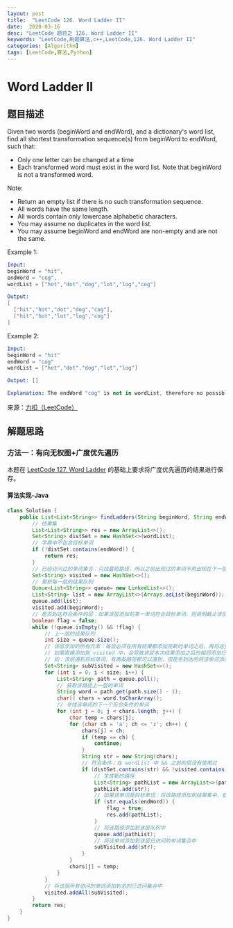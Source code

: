 ```yaml
---
layout: post
title:  "LeetCode 126. Word Ladder II"
date:  2020-03-16
desc: "LeetCode 题目之 126. Word Ladder II"
keywords: "LeetCode,刷题算法,c++,LeetCode,126. Word Ladder II"
categories: [Algorithm]
tags: [LeetCode,算法,Python]
---
```

# Word Ladder II

## 题目描述

Given two words (beginWord and endWord), and a dictionary's word list, find all shortest transformation sequence(s) from beginWord to endWord, such that:

- Only one letter can be changed at a time
- Each transformed word must exist in the word list. Note that beginWord is not a transformed word.

Note:

- Return an empty list if there is no such transformation sequence.
- All words have the same length.
- All words contain only lowercase alphabetic characters.
- You may assume no duplicates in the word list.
- You may assume beginWord and endWord are non-empty and are not the same.

Example 1:

```s
Input:
beginWord = "hit",
endWord = "cog",
wordList = ["hot","dot","dog","lot","log","cog"]

Output:
[
  ["hit","hot","dot","dog","cog"],
  ["hit","hot","lot","log","cog"]
]
```

Example 2:

```s
Input:
beginWord = "hit"
endWord = "cog"
wordList = ["hot","dot","dog","lot","log"]

Output: []

Explanation: The endWord "cog" is not in wordList, therefore no possible transformation.
```

来源：[力扣（LeetCode）](https://leetcode-cn.com/problems/word-ladder-ii)

##  解题思路

### 方法一：有向无权图+广度优先遍历

本题在 [LeetCode 127. Word Ladder](https://wangxin1248.github.io/algorithm/2020/03/leetcode-127.html) 的基础上要求将广度优先遍历的结果进行保存。

#### 算法实现-Java

```java
class Solution {
    public List<List<String>> findLadders(String beginWord, String endWord, List<String> wordList) {
        // 结果集
        List<List<String>> res = new ArrayList<>();
        Set<String> distSet = new HashSet<>(wordList);
        // 字典中不包含目标单词
        if (!distSet.contains(endWord)) {
            return res;
        }
        // 已经访问过的单词集合：只找最短路径，所以之前出现过的单词不用出现在下一层
        Set<String> visited = new HashSet<>();
        // 累积每一层的结果队列
        Queue<List<String>> queue= new LinkedList<>();
        List<String> list = new ArrayList<>(Arrays.asList(beginWord));
        queue.add(list);
        visited.add(beginWord);
        // 是否到达符合条件的层：如果该层添加的某一单词符合目标单词，则说明截止该层的所有解为最短路径，停止循环
        boolean flag = false;
        while (!queue.isEmpty() && !flag) {
            // 上一层的结果队列
            int size = queue.size();
            // 该层添加的所有元素：每层必须在所有结果都添加完新的单词之后，再将这些单词统一添加到已使用单词集合
            // 如果直接添加到 visited 中，会导致该层本次结果添加之后的相同添加行为失败
            // 如：该层遇到目标单词，有两条路径都可以遇到，但是先到达的将该单词添加进 visited 中，会导致第二条路径无法添加
            Set<String> subVisited = new HashSet<>();
            for (int i = 0; i < size; i++) {
                List<String> path = queue.poll();
                // 获取该路径上一层的单词
                String word = path.get(path.size() - 1);
                char[] chars = word.toCharArray();
                // 寻找该单词的下一个符合条件的单词
                for (int j = 0; j < chars.length; j++) {
                    char temp = chars[j];
                    for (char ch = 'a'; ch <= 'z'; ch++) {
                        chars[j] = ch;
                        if (temp == ch) {
                            continue;
                        }
                        String str = new String(chars);
                        // 符合条件：在 wordList 中 && 之前的层没有使用过
                        if (distSet.contains(str) && !visited.contains(str)) {
                            // 生成新的路径
                            List<String> pathList = new ArrayList<>(path);
                            pathList.add(str);
                            // 如果该单词是目标单词：将该路径添加到结果集中，查询截止到该层
                            if (str.equals(endWord)) {
                                flag = true;
                                res.add(pathList);
                            }
                            // 将该路径添加到该层队列中
                            queue.add(pathList); 
                            // 将该单词添加到该层已访问的单词集合中
                            subVisited.add(str);
                        }
                    }
                    chars[j] = temp;
                }
            }
            // 将该层所有访问的单词添加到总的已访问集合中
            visited.addAll(subVisited);
        }
        return res;
    }
}
```